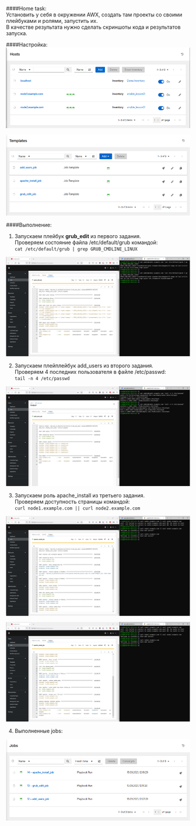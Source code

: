 ####Home task: \
Установить у себя в окружении AWX, создать там проекты со своими плейбуками и ролями, запустить их.\
В качестве результата нужно сделать скриншоты кода и результатов запуска. 

####Настройка:
![hosts](screenshots/hosts.png)

![templates](screenshots/templates.png)

####Выполнение:
1. Запускаем плейбук **grub_edit** из первого задания. \
Проверяем состояние файла /etc/default/grub командой: \
`cat /etc/default/grub | grep GRUB_CMDLINE_LINUX` 

![grub_edit](screenshots/grub_edit.png)

2. Запускаем плейплейбук add_users из второго задания. \
Проверяем 4 последних пользователя в файле /etc/passwd: \
`tail -n 4 /etc/passwd` 

![add_users](screenshots/add_users.png)

3. Запускаем роль apache_install из третьего задания. \
Проверяем доступность страницы командой: \
`curl node1.example.com || curl node2.example.com` 

![apache_install_1](./screenshots/apache_1.png) 

![apache_install_2](./screenshots/apache_2.png) 

4. Выполненные jobs: 

![jobs](./screenshots/Jobs.png)
